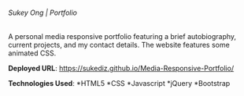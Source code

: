 ###### Sukey Ong | Portfolio

A personal media responsive portfolio featuring a brief  autobiography, current projects, and my contact details. The website features some animated CSS.

**Deployed URL**: 
https://sukediz.github.io/Media-Responsive-Portfolio/

**Technologies Used**:
*HTML5
*CSS 
*Javascript
*jQuery
*Bootstrap
